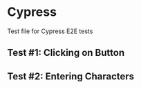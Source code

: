 # Cypress
Test file for Cypress E2E tests

## Test #1: Clicking on Button


## Test #2: Entering Characters